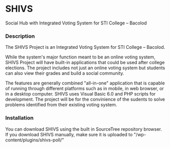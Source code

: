 # SHIVS #
Social Hub with Integrated Voting System for STI College – Bacolod

### Description ###
The SHIVS Project is an Integrated Voting System for STI College – Bacolod.

While the system's major function meant to be an online voting system, SHIVS Project will have built-in applications that could be used after college elections. The project includes not just an online voting system but students can also view their grades and build a social community.

The features are generally combined "all-in-one" application that is capable of running through different platforms such as in mobile, in web browser, or in a desktop computer. SHIVS uses Visual Basic 6.0 and PHP scripts for development. The project will be for the convinience of the sudents to solve problems identified from their existing voting system.

### Installation ###
You can download SHIVS using the built in SourceTree repository browser. If you download SHIVS manually, make sure it is uploaded to "/wp-content/plugins/shivs-poll/"